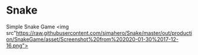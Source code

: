 # Snake

Simple Snake Game
<img src"https://raw.githubusercontent.com/simahero/Snake/master/out/production/SnakeGame/asset/Screenshot%20from%202020-01-30%2017-12-16.png">
